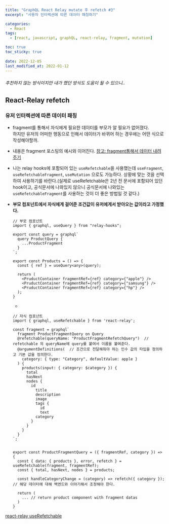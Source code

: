 ```yaml
---
title: "GraphQL React Relay mutate 후 refetch #3"
excerpt: "사용자 인터렉션에 따른 데이터 패칭하기"

categories:
  - React
tags:
  - [react, javascript, graphQL, react-relay, fragment, mutation]

toc: true
toc_sticky: true
 
date: 2022-12-05
last_modified_at: 2022-01-12
---
```


###### 추천하지 않는 방식이지만 내가 했던 방식도 도움이 될 수 있으니..

## React-Relay refetch

### 유저 인터렉션에 따른 데이터 패칭
- fragment를 통해서 자식에게 필요한 데이터를 부모가 알 필요가 없어졌다.    
  하지만 유저의 어떠한 행동으로 인해서 데이터가 바뀌어 하는 경우에는 어떤 식으로 작성해야할까.
- 내용은 fragment 포스팅의 예시와 이어진다.
  [참고: fragment통해서 데이터 내려주기](https://sunmerrr.github.io/react/graphQL-relay-2/#react-relay-fregment)
- 나는 relay hooks에 포함되어 있는 `useRefetchable`을 사용했는데 `useFragment`, `useRefetchableFragment`, `useMutation` 으로도 가능하다. 상황에 맞는 것을 선택하여 사용하기를 바란다.(실제로 useRefetchable은 2년 전 문서에 포함되어 있던 hook이고, 공식문서에 나와있지 않으니 공식문서에 나와있는 `useRefetchableFragment`를 사용하는 것이 더 좋은 방법일 것 같다.)
- **부모 컴포넌트에서 자식에게 걸어준 조건값이 유저에게서 받아오는 값이라고 가정했다.**
  ```tsx
  // 부모 컴포넌트
  import { graphql, useQuery } from "relay-hooks";

  export const query = graphql`
    query ProductQuery {
      ...ProductFragment
    }
  `;

  export const Products = () => {
    const { ref } = useQuery<any>(query);

    return (
      <PruductContainer fragmentRef={ref} category={"apple"} />
      <PruductContainer fragmentRef={ref} category={"samsung"} />
      <PruductContainer fragmentRef={ref} category={"hp"} />
    );
  }
  ```

  - 
  ```tsx
  // 자식 컴포넌트
  import { graphql, useRefetchable } from 'react-relay';

  const fragment = graphql`
    fragment ProductFragmentQuery on Query
    @refetchable(queryName: "ProductFragmentRefetchQuery")  // refetchable 의 queryName에 query를 붙여서 이름을 붙여준다.
    @argumentDefinitions(  // 조건으로 전달해줘야 하는 인수 값의 타입을 정의하고 기본 값을 정의한다.
      category: { type: "Category", defaultValue: apple }
    ) {
      products(input: { category: $category }) {
        total
        hasNext
        nodes {
          id
            title
            description
            image
            tags {
              id
              text
            category
          }
        }
      }
    }
  `;
  

  export const ProductFragmentQuery = ({ fragmentRef, category }) => {
    const { data: { products }, error, refetch } = useRefetchable(fragment, fragmentRef);
    const { total, hasNext, nodes } = products;

    const handleCategoryChange = (category) => refetch({ category }); // 해당 데이터에 대해 백엔드와 이야기해서 조정해야 한다.

    return (
      ... // return product component with fragment datas
    )
  }
  ```
[react-relay useRefetchable](https://github.com/relay-tools/relay-hooks/blob/master/docs/useRefetchable.md) 
